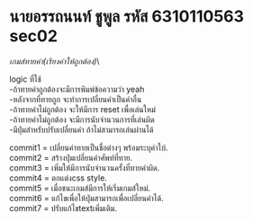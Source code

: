 # นายอรรถนนท์ ชูพูล รหัส 6310110563 sec02

*เกมส์ทายคำ(เรียงคำให้ถูกต้อง)*\

logic ที่ใช้\
-ถ้าทายคำถูกต้องจะมีการพิมพ์ข้อความว่า yeah\
-หลังจากที่ทายถูก จะทำการเปลี่ยนคำเป็นคำอื่น\
-ถ้าทายคำไม่ถูกต้อง จะให้มีการ reset เพื่อเล่นใหม่\
-ถ้าทายคำไม่ถูกต้อง จะมีการนับจำนวนการที่เล่นผิด\
-มีปุ่มสำหรับปรับเปลี่ยนคำ ถ้าไม่สามารถเล่นผ่านได้

commit1 = เปลี่ยนคำทายเป็นชื่อต่างๆ พร้อมระบุคำใบ้.\
commit2 = สร้างปุ่มเปลี่ยนคำศัพท์ที่ทาย.\
commit3 = เพิ่มให้มีการนับจำนวนครั้งที่ทายคำผิด.\
commit4 = ตกแต่งcss style.\
commit5 = เมื่อชนะเกมส์มีการให้เริ่มเกมส์ใหม่.\
commit6 = แก้ไขเพื่อให้ปุ่มสามารถเพื่อเปลี่ยนคำได้.\
commit7 = ปรับแก้ไขtextเพิ่มเติม.

